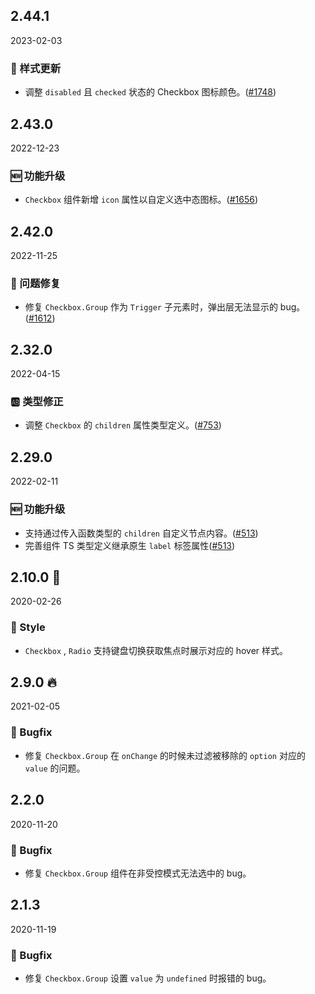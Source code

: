 ## 2.44.1

2023-02-03

### 💅 样式更新

- 调整 `disabled` 且 `checked` 状态的 Checkbox 图标颜色。([#1748](https://github.com/arco-design/arco-design/pull/1748))

## 2.43.0

2022-12-23

### 🆕 功能升级

- `Checkbox` 组件新增 `icon` 属性以自定义选中态图标。([#1656](https://github.com/arco-design/arco-design/pull/1656))

## 2.42.0

2022-11-25

### 🐛 问题修复

- 修复 `Checkbox.Group` 作为 `Trigger` 子元素时，弹出层无法显示的 bug。([#1612](https://github.com/arco-design/arco-design/pull/1612))

## 2.32.0

2022-04-15

### 🆎 类型修正

- 调整 `Checkbox` 的 `children` 属性类型定义。([#753](https://github.com/arco-design/arco-design/pull/753))

## 2.29.0

2022-02-11

### 🆕 功能升级

- 支持通过传入函数类型的 `children` 自定义节点内容。([#513](https://github.com/arco-design/arco-design/pull/513))
- 完善组件 TS 类型定义继承原生 `label` 标签属性([#513](https://github.com/arco-design/arco-design/pull/513))

## 2.10.0 🏮

2020-02-26

### 💅 Style

- `Checkbox` , `Radio` 支持键盘切换获取焦点时展示对应的 hover 样式。



## 2.9.0 🔥

2021-02-05

### 🐛 Bugfix

- 修复 `Checkbox.Group` 在 `onChange` 的时候未过滤被移除的 `option` 对应的 `value` 的问题。

## 2.2.0

2020-11-20

### 🐛 Bugfix

- 修复 `Checkbox.Group` 组件在非受控模式无法选中的 bug。

## 2.1.3

2020-11-19

### 🐛 Bugfix

- 修复 `Checkbox.Group` 设置 `value` 为 `undefined` 时报错的 bug。



